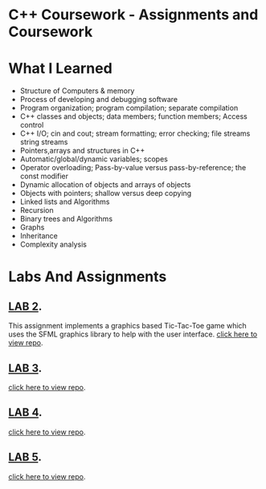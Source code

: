 # C++ Coursework - Assignments and Coursework

# What I Learned
* Structure of Computers & memory
* Process of developing and debugging software
* Program organization; program compilation; separate compilation
* C++ classes and objects; data members; function members; Access control
* C++ I/O; cin and cout; stream formatting; error checking; file streams string streams
* Pointers,arrays and structures in C++
* Automatic/global/dynamic variables; scopes
* Operator overloading; Pass-by-value versus pass-by-reference; the const modifier
* Dynamic allocation of objects and arrays of objects
* Objects with pointers; shallow versus deep copying
* Linked lists and Algorithms 
* Recursion
* Binary trees and Algorithms 
* Graphs
* Inheritance
* Complexity analysis

# Labs And Assignments

## [LAB 2](https://github.com/Krutarth-P/Cpp-Coursework/tree/master/lab2).
This assignment implements a graphics based Tic-Tac-Toe game which uses the SFML graphics library to help with the user interface. [click here to view repo](https://github.com/Krutarth-P/Cpp-Coursework/tree/master/lab2).


## [LAB 3](https://github.com/Krutarth-P/Cpp-Coursework/tree/master/lab3).
[click here to view repo](https://github.com/Krutarth-P/Cpp-Coursework/tree/master/lab3).



## [LAB 4](https://github.com/Krutarth-P/Cpp-Coursework/tree/master/lab4).
[click here to view repo](https://github.com/Krutarth-P/Cpp-Coursework/tree/master/lab4).


## [LAB 5](https://github.com/Krutarth-P/Cpp-Coursework/tree/master/lab5).
[click here to view repo](https://github.com/Krutarth-P/Cpp-Coursework/tree/master/lab5).



